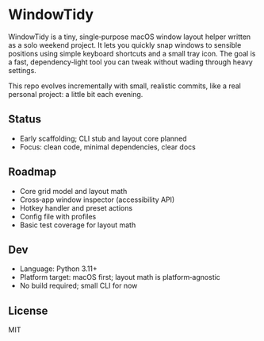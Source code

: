 # WindowTidy

WindowTidy is a tiny, single‑purpose macOS window layout helper written as a solo weekend project. It lets you quickly snap windows to sensible positions using simple keyboard shortcuts and a small tray icon. The goal is a fast, dependency‑light tool you can tweak without wading through heavy settings.

This repo evolves incrementally with small, realistic commits, like a real personal project: a little bit each evening.

## Status
- Early scaffolding; CLI stub and layout core planned
- Focus: clean code, minimal dependencies, clear docs

## Roadmap
- Core grid model and layout math
- Cross‑app window inspector (accessibility API)
- Hotkey handler and preset actions
- Config file with profiles
- Basic test coverage for layout math

## Dev
- Language: Python 3.11+
- Platform target: macOS first; layout math is platform‑agnostic
- No build required; small CLI for now

## License
MIT

